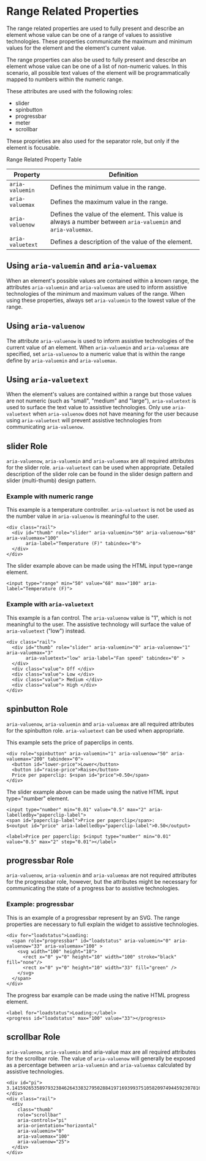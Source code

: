 # Range Related Properties

The range related properties are used to fully present and describe an element whose value can be one of a range of values to assistive technologies. These properties communicate the maximum and minimum values for the element and the element's current value.

The range properties can also be used to fully present and describe an element whose value can be one of a list of non-numeric values. In this scenario, all possible text values of the element will be programmatically mapped to numbers within the numeric range.

These attributes are used with the following roles:
* slider
* spinbutton
* progressbar
* meter
* scrollbar

These proprieties are also used for the separator role, but only if the element is focusable.

Range Related Property Table

| Property | Definition |
| --- | --- |
| `aria-valuemin` | Defines the minimum value in the range. |
| `aria-valuemax` | Defines the maximum value in the range. |
| `aria-valuenow` | Defines the value of the element. This value is always a number between `aria-valuemin` and `aria-valuemax`. |
| `aria-valuetext` | Defines a description of the value of the element. |

## Using `aria-valuemin` and `aria-valuemax`

When an element's possible values are contained within a known range, the attributes `aria-valuemin` and `aria-valuemax` are used to inform assistive technologies of the minimum and maximum values of the range. When using these properties, always set `aria-valuemin` to the lowest value of the range.

## Using `aria-valuenow`

The attribute `aria-valuenow` is used to inform assistive technologies of the current value of an element. When `aria-valuemin` and `aria-valuemax` are specified, set `aria-valuenow` to a numeric value that is within the range define by `aria-valuemin` and `aria-valuemax`.

## Using `aria-valuetext`

When the element's values are contained within a range but those values are not numeric (such as "small", "medium" and "large"), `aria-valuetext` is used to surface the text value to assistive technologies. Only use `aria-valuetext` when `aria-valuenow` does not have meaning for the user because using `aria-valuetext` will prevent assistive technologies from communicating `aria-valuenow`.

## slider Role

`aria-valuenow`, `aria-valuemin` and `aria-valuemax` are all required attributes for the slider role. `aria-valuetext` can be used when appropriate. Detailed description of the slider role can be found in the slider design pattern and slider (multi-thumb) design pattern.

### Example with numeric range

This example is a temperature controller. `aria-valuetext` is not be used as the number value in `aria-valuenow` is meaningful to the user.

```
<div class="rail">
  <div id="thumb" role="slider" aria-valuemin="50" aria-valuenow="68" aria-valuemax="100"
       aria-label="Temperature (F)" tabindex="0">
  </div>
</div>

```

The slider example above can be made using the HTML input type=range element.

```
<input type="range" min="50" value="68" max="100" aria-label="Temperature (F)">
```

### Example with `aria-valuetext`

This example is a fan control. The `aria-valuenow` value is "1", which is not meaningful to the user. The assistive technology will surface the value of `aria-valuetext` ("low") instead.

```
<div class="rail">
  <div id="thumb" role="slider" aria-valuemin="0" aria-valuenow="1" aria-valuemax="3"
       aria-valuetext="low" aria-label="Fan speed" tabindex="0" >
  </div>
  <div class="value"> Off </div>
  <div class="value"> Low </div>
  <div class="value"> Medium </div>
  <div class="value"> High </div>
</div>

```

## spinbutton Role

`aria-valuenow`, `aria-valuemin` and `aria-valuemax` are all required attributes for the spinbutton role. `aria-valuetext` can be used when appropriate.

This example sets the price of paperclips in cents.

```
<div role="spinbutton" aria-valuemin="1" aria-valuenow="50" aria-valuemax="200" tabindex="0">
  <button id="lower-price">Lower</button>
  <button id="raise-price">Raise</button>
  Price per paperclip: $<span id="price">0.50</span>
</div>
```

The slider example above can be made using the native HTML input type="number" element. 

```
<input type="number" min="0.01" value="0.5" max="2" aria-labelledby="paperclip-label">
<span id="paperclip-label">Price per paperclip</span>:
$<output id="price" aria-labelledby="paperclip-label">0.50</output>
```

```
<label>Price per paperclip: $<input type="number" min="0.01" value="0.5" max="2" step="0.01"></label>
```


## progressbar Role

`aria-valuenow`, `aria-valuemin` and `aria-valuemax` are not required attributes for the progressbar role, however, but the attributes might be necessary for communicating the state of a progress bar to assistive technologies.

### Example: progressbar

This is an example of a progressbar represent by an SVG. The range properties are necessary to full explain the widget to assistive technologies.

```
<div for="loadstatus">Loading:
  <span role="progressbar" id="loadstatus" aria-valuemin="0" aria-valuenow="33" aria-valuemax="100" >
    <svg width="100" height="10">
      <rect x="0" y="0" height="10" width="100" stroke="black" fill="none"/>
      <rect x="0" y="0" height="10" width="33" fill="green" />
    </svg>
  </span>
</div>
```

The progress bar example can be made using the native HTML progress element.

```
<label for="loadstatus">Loading:</label>
<progress id="loadstatus" max="100" value="33"></progress>
```

## scrollbar Role

`aria-valuenow`, `aria-valuemin` and aria-value max are all required attributes for the scrollbar role. The value of `aria-valuenow` will generally be exposed as a percentage between `aria-valuemin` and `aria-valuemax` calculated by assistive technologies.

```
<div id="pi">
3.1415926535897932384626433832795028841971693993751058209749445923078164062862089986280348253421170679
</div>
<div class="rail">
  <div
    class="thumb"
    role="scrollbar"
    aria-controls="pi"
    aria-orientation="horizontal"
    aria-valuemin="0"
    aria-valuemax="100"
    aria-valuenow="25">
  </div>
</div>
```